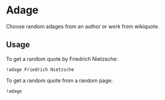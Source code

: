 Adage
=====

Choose random adages from an author or work from wikiquote.

Usage
-----

To get a random quote by Friedrich Nietzsche:
```
!adage Friedrich Nietzsche
```

To get a random quote from a random page:
```
!adage
```
